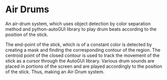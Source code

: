 # Air Drums

An air-drum system, which uses object detection by color separation method and python-autoGUI library to play drum beats according to the position of the stick.

The end-point of the stick, which is of a constant color is detected by creating a mask and finding the corresponding contour of the region. The centroid point of the closed contour is used to track the movement of the stick as a cursor through the AutoGUI library. Various drum sounds are placed in portions of the screen and are played accordingly to the position of the stick. Thus, making an Air-Drum system.
